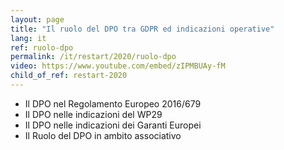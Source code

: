 ```yaml
---
layout: page
title: "Il ruolo del DPO tra GDPR ed indicazioni operative"
lang: it
ref: ruolo-dpo
permalink: /it/restart/2020/ruolo-dpo
video: https://www.youtube.com/embed/zIPMBUAy-fM
child_of_ref: restart-2020
---
```


* Il DPO nel Regolamento Europeo 2016/679
* Il DPO nelle indicazioni del WP29
* Il DPO nelle indicazioni dei Garanti Europei
* Il Ruolo del DPO in ambito associativo
